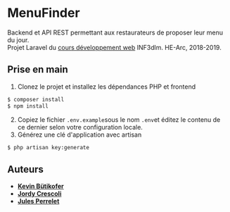 # MenuFinder
Backend et API REST permettant aux restaurateurs de proposer leur menu du jour.<br>
Projet Laravel du [cours développement web](https://github.com/HE-Arc/slides-devweb) INF3dlm. HE-Arc, 2018-2019.

## Prise en main
1. Clonez le projet et installez les dépendances PHP et frontend
```bash
$ composer install
$ npm install
```
2. Copiez le fichier ```.env.example```sous le nom ```.env```et éditez le contenu de ce dernier selon votre configuration locale.
3. Générez une clé d'application avec artisan
```bash
$ php artisan key:generate
```

## Auteurs
* **[Kevin Bütikofer](https://github.com/kevinbutikofer)**
* **[Jordy Crescoli](https://github.com/joecrescoll)**
* **[Jules Perrelet](https://github.com/kulisse)**

